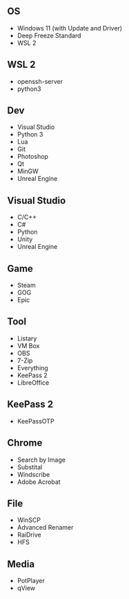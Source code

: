## OS
- Windows 11 (with Update and Driver)
- Deep Freeze Standard
- WSL 2

## WSL 2
- openssh-server
- python3

## Dev
- Visual Studio
- Python 3
- Lua
- Git
- Photoshop
- Qt
- MinGW
- Unreal Engine

## Visual Studio
- C/C++
- C#
- Python
- Unity
- Unreal Engine

## Game
- Steam
- GOG
- Epic

## Tool
- Listary
- VM Box
- OBS
- 7-Zip
- Everything
- KeePass 2
- LibreOffice

## KeePass 2
- KeePassOTP

## Chrome
- Search by Image
- Substital
- Windscribe
- Adobe Acrobat

## File
- WinSCP
- Advanced Renamer
- RaiDrive
- HFS

## Media
- PotPlayer
- qView
